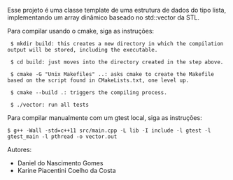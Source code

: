 
Esse projeto é uma classe template de uma estrutura de dados do tipo lista, implementando um array dinâmico baseado no std::vector da STL.

Para compilar usando o cmake, siga as instruções:

     $ mkdir build: this creates a new directory in which the compilation output will be stored, including the executable.

     $ cd build: just moves into the directory created in the step above.

     $ cmake -G "Unix Makefiles" ..: asks cmake to create the Makefile based on the script found in CMakeLists.txt, one level up.

     $ cmake --build .: triggers the compiling process.

     $ ./vector: run all tests


Para compilar manualmente com um gtest local, siga as instruções:

	$ g++ -Wall -std=c++11 src/main.cpp -L lib -I include -l gtest -l gtest_main -l pthread -o vector.out


Autores:
- Daniel do Nascimento Gomes
- Karine Piacentini Coelho da Costa
